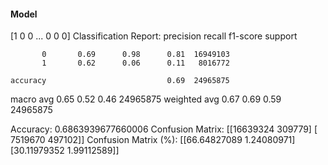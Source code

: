 #### Model
[1 0 0 ... 0 0 0]
Classification Report:
              precision    recall  f1-score   support

           0       0.69      0.98      0.81  16949103
           1       0.62      0.06      0.11   8016772

    accuracy                           0.69  24965875
   macro avg       0.65      0.52      0.46  24965875
weighted avg       0.67      0.69      0.59  24965875

Accuracy: 0.6863939677660006
Confusion Matrix:
[[16639324   309779]
 [ 7519670   497102]]
Confusion Matrix (%):
[[66.64827089  1.24080971]
 [30.11979352  1.99112589]]
